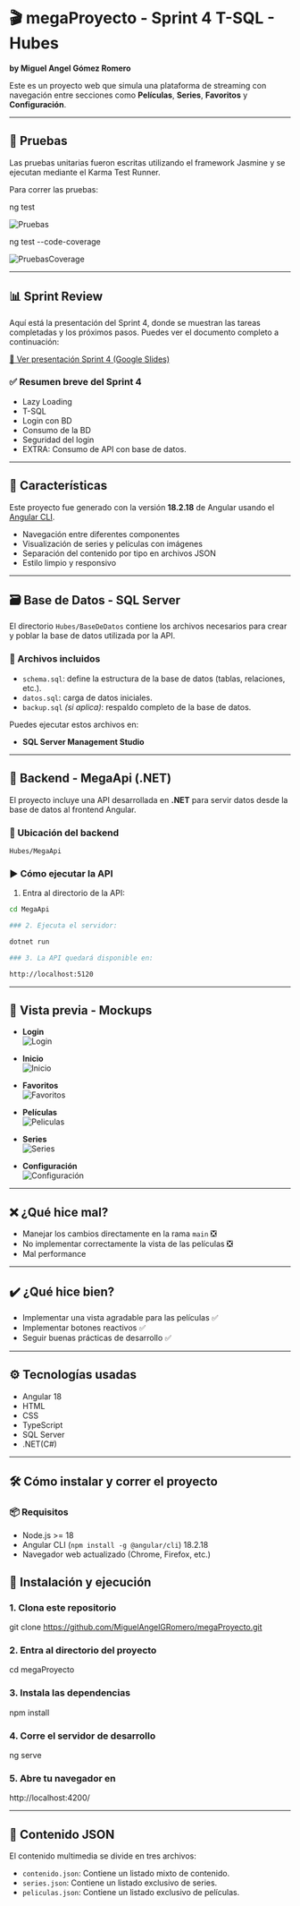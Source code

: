# 🎬 megaProyecto - Sprint 4  T-SQL - Hubes
**by Miguel Angel Gómez Romero**

Este es un proyecto web que simula una plataforma de streaming con navegación entre secciones como **Películas**, **Series**, **Favoritos** y **Configuración**.

---

## 🧪 Pruebas
Las pruebas unitarias fueron escritas utilizando el framework Jasmine y se ejecutan mediante el Karma Test Runner.

Para correr las pruebas:

ng test

![Pruebas](./public/img/pruebasConJasmine.jpeg)

ng test --code-coverage

![PruebasCoverage](./public/img/Coverage.jpeg)

---

## 📊 Sprint Review

Aquí está la presentación del Sprint 4, donde se muestran las tareas completadas y los próximos pasos. Puedes ver el documento completo a continuación:

[🔗 Ver presentación Sprint 4 (Google Slides)](https://docs.google.com/document/d/1jvX2du60K6qKAHkLOrE8So7O4oBX9OYkmCtNh-Hy7k0/edit?usp=sharing)

### ✅ Resumen breve del Sprint 4
- Lazy Loading
- T-SQL
- Login con BD
- Consumo de la BD
- Seguridad del login
- EXTRA: Consumo de API con base de datos.

---

## 🚀 Características

Este proyecto fue generado con la versión **18.2.18** de Angular usando el [Angular CLI](https://github.com/angular/angular-cli).

- Navegación entre diferentes componentes
- Visualización de series y películas con imágenes
- Separación del contenido por tipo en archivos JSON
- Estilo limpio y responsivo

---

## 🗃️ Base de Datos - SQL Server

El directorio `Hubes/BaseDeDatos` contiene los archivos necesarios para crear y poblar la base de datos utilizada por la API.

### 📁 Archivos incluidos

- `schema.sql`: define la estructura de la base de datos (tablas, relaciones, etc.).
- `datos.sql`: carga de datos iniciales.
- `backup.sql` *(si aplica)*: respaldo completo de la base de datos.

Puedes ejecutar estos archivos en:

- **SQL Server Management Studio**


---

## 🔌 Backend - MegaApi (.NET)

El proyecto incluye una API desarrollada en **.NET** para servir datos desde la base de datos al frontend Angular.

### 📁 Ubicación del backend
`Hubes/MegaApi`

### ▶️ Cómo ejecutar la API

1. Entra al directorio de la API:

```bash
cd MegaApi

### 2. Ejecuta el servidor:

dotnet run

### 3. La API quedará disponible en:

http://localhost:5120

```
---



## 📸 Vista previa - Mockups

- **Login**  
  ![Login](./public/img/login.png)

- **Inicio**  
  ![Inicio](./public/img/hubes.png)

- **Favoritos**  
  ![Favoritos](./public/img/favoritos.png)

- **Películas**  
  ![Peliculas](./public/img/peliculas.png)

- **Series**  
  ![Series](./public/img/series.png)

- **Configuración**  
  ![Configuración](./public/img/configuracion.png)

---

## ❌ ¿Qué hice mal?
- Manejar los cambios directamente en la rama `main` ❎  
- No implementar correctamente la vista de las películas ❎
- Mal performance

---

## ✔️ ¿Qué hice bien?
- Implementar una vista agradable para las películas ✅  
- Implementar botones reactivos ✅  
- Seguir buenas prácticas de desarrollo ✅

---

## ⚙️ Tecnologías usadas
- Angular 18  
- HTML  
- CSS  
- TypeScript  
- SQL Server
- .NET(C#)

---

## 🛠️ Cómo instalar y correr el proyecto

### 📦 Requisitos
- Node.js >= 18
- Angular CLI (`npm install -g @angular/cli`) 18.2.18
- Navegador web actualizado (Chrome, Firefox, etc.)


## 🧩 Instalación y ejecución

### 1. Clona este repositorio
git clone https://github.com/MiguelAngelGRomero/megaProyecto.git

### 2. Entra al directorio del proyecto
cd megaProyecto

### 3. Instala las dependencias
npm install

### 4. Corre el servidor de desarrollo
ng serve

### 5. Abre tu navegador en
http://localhost:4200/


---

## 📁 Contenido JSON

El contenido multimedia se divide en tres archivos:
- `contenido.json`: Contiene un listado mixto de contenido.
- `series.json`: Contiene un listado exclusivo de series.
- `peliculas.json`: Contiene un listado exclusivo de películas.

